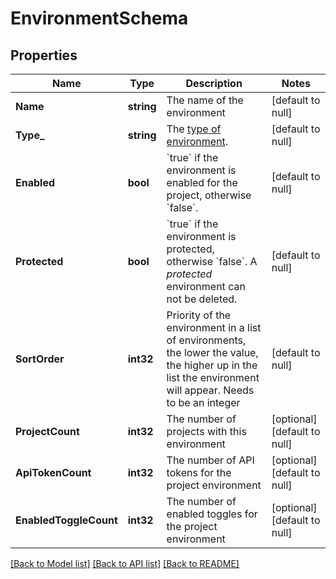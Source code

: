 # EnvironmentSchema

## Properties
Name | Type | Description | Notes
------------ | ------------- | ------------- | -------------
**Name** | **string** | The name of the environment | [default to null]
**Type_** | **string** | The [type of environment](https://docs.getunleash.io/reference/environments#environment-types). | [default to null]
**Enabled** | **bool** | &#x60;true&#x60; if the environment is enabled for the project, otherwise &#x60;false&#x60;. | [default to null]
**Protected** | **bool** | &#x60;true&#x60; if the environment is protected, otherwise &#x60;false&#x60;. A *protected* environment can not be deleted. | [default to null]
**SortOrder** | **int32** | Priority of the environment in a list of environments, the lower the value, the higher up in the list the environment will appear. Needs to be an integer | [default to null]
**ProjectCount** | **int32** | The number of projects with this environment | [optional] [default to null]
**ApiTokenCount** | **int32** | The number of API tokens for the project environment | [optional] [default to null]
**EnabledToggleCount** | **int32** | The number of enabled toggles for the project environment | [optional] [default to null]

[[Back to Model list]](../README.md#documentation-for-models) [[Back to API list]](../README.md#documentation-for-api-endpoints) [[Back to README]](../README.md)

